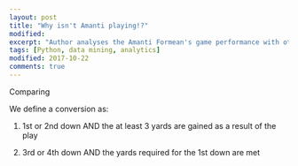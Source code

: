 ```yaml
---
layout: post
title: "Why isn't Amanti playing!?"
modified:
excerpt: "Author analyses the Amanti Formean's game performance with other WR in the team"
tags: [Python, data mining, analytics]
modified: 2017-10-22
comments: true
---
```


Comparing


We define a conversion as:

1) 1st or 2nd down AND the at least 3 yards are gained as a result of the play

2) 3rd or 4th down AND the yards required for the 1st down are met


